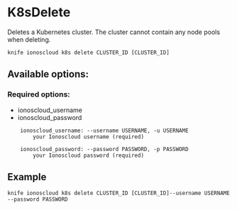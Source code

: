# K8sDelete

Deletes a Kubernetes cluster. The cluster cannot contain any node pools when deleting.

```text
knife ionoscloud k8s delete CLUSTER_ID [CLUSTER_ID]
```

## Available options:

### Required options:

* ionoscloud_username
* ionoscloud_password

```text
    ionoscloud_username: --username USERNAME, -u USERNAME
        your Ionoscloud username (required)

    ionoscloud_password: --password PASSWORD, -p PASSWORD
        your Ionoscloud password (required)

```
## Example

```text
knife ionoscloud k8s delete CLUSTER_ID [CLUSTER_ID]--username USERNAME --password PASSWORD
```
